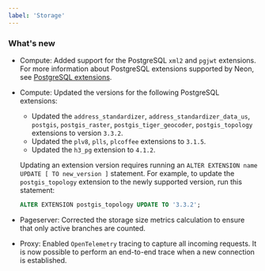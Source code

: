 ```yaml
---
label: 'Storage'
---
```


### What's new

- Compute: Added support for the PostgreSQL `xml2` and `pgjwt` extensions. For more information about PostgreSQL extensions supported by Neon, see [PostgreSQL extensions](https://neon.tech/docs/reference/pg-extensions/).
- Compute: Updated the versions for the following PostgreSQL extensions:
  - Updated the `address_standardizer`, `address_standardizer_data_us`, `postgis`, `postgis_raster`, `postgis_tiger_geocoder`, `postgis_topology` extensions to version `3.3.2`.
  - Updated the `plv8`, `plls`, `plcoffee` extensions to `3.1.5`.
  - Updated the `h3_pg` extension to `4.1.2`.

  Updating an extension version requires running an `ALTER EXTENSION name UPDATE [ TO new_version ]` statement. For example, to update the `postgis_topology` extension to the newly supported version, run this statement:

  ```sql
  ALTER EXTENSION postgis_topology UPDATE TO '3.3.2';
  ```

- Pageserver: Corrected the storage size metrics calculation to ensure that only active branches are counted.
- Proxy: Enabled `OpenTelemetry` tracing to capture all incoming requests. It is now possible to perform an end-to-end trace when a new
connection is established.
